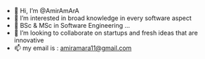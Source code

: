 - 👋 Hi, I’m @AmirAmArA
- 👀 I’m interested in broad knowledge in every software aspect
- 🌱 BSc & MSc in Software Engineering ...
- 💞️ I’m looking to collaborate on startups and fresh ideas that are innovative 
- 📫 my email is : amiramara11@gmail.com

<!---
AmirAmArA/AmirAmArA is a ✨ special ✨ repository because its `README.md` (this file) appears on your GitHub profile.
You can click the Preview link to take a look at your changes.
--->
